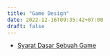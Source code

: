 ```yaml
---
title: "Game Design"
date: 2022-12-16T09:35:42+07:00
draft: false
---
```


- [Syarat Dasar Sebuah Game](/articles/10-key-quality-of-games)